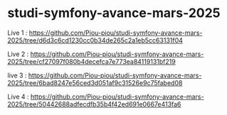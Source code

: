 # studi-symfony-avance-mars-2025

Live 1 : https://github.com/Piou-piou/studi-symfony-avance-mars-2025/tree/d6d3c6cd1230cc0b34de265c2a1eb5cc63131f04

Live 2 : https://github.com/Piou-piou/studi-symfony-avance-mars-2025/tree/cf27097f080b4decefca7e773ea84119131bf219

live 3 : https://github.com/Piou-piou/studi-symfony-avance-mars-2025/tree/6bad8247e56ced3d051af9c31526e9c75fabed08

Live 4 : https://github.com/Piou-piou/studi-symfony-avance-mars-2025/tree/50442688adfecdfb35b4f42ed691e0667e413fa6